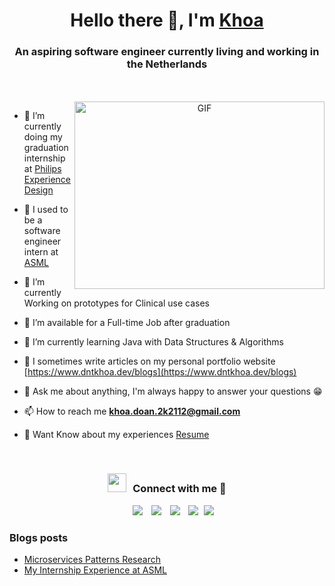 <h1 align="center">Hello there 👋, I'm <a href="https://www.dntkhoa.dev/" target="blank">
Khoa</a></h1>
<h3 align="center">An aspiring software engineer currently living and working in the Netherlands</h3>

<br/>
<br/>
<a target="_blank" align="center">
  <img align="right" top="500" height="300" width="400" alt="GIF" src="https://media.giphy.com/media/SWoSkN6DxTszqIKEqv/giphy.gif">
</a>

- 🔭 I’m currently doing my graduation internship at <a href="https://www.philips.com/a-w/about/innovation/experience-design.html" target="blank">Philips Experience Design</a>

- 🔭 I used to be a software engineer intern at <a href="https://www.asml.com/en" target="blank">ASML</a>

- 🌱 I’m currently Working on prototypes for Clinical use cases

- 🤝 I’m available for a Full-time Job after graduation

- 🌱 I’m currently learning Java with Data Structures & Algorithms

- 📝 I sometimes write articles on my personal portfolio website [https://www.dntkhoa.dev/blogs](https://www.dntkhoa.dev/blogs)

- 💬 Ask me about anything, I'm always happy to answer your questions 😁

- 📫 How to reach me **khoa.doan.2k2112@gmail.com**

- 📄 Want Know about my experiences <a href="[https://drive.google.com/file/d/1UapRjxwQwla898xLYsXAQd_wWpIsHWAT/view?usp=sharing](https://drive.google.com/file/d/1Or3nJ64_z9S4ZgNmgyRhpWVpJhrn363T/view?usp=sharing)" target="blank">Resume</a>
<br/>
<h3 align="center" > <img src="https://media.giphy.com/media/iY8CRBdQXODJSCERIr/giphy.gif" width="30" height="30" style="margin-right: 10px;">Connect with me 🤝 </h3>

<p align="center">

 <div align="center"  class="icons-social" style="margin-left: 10px;">
        <a style="margin-left: 10px;"  target="_blank" href="https://www.linkedin.com/in/khoa-doan-2k/">
			<img src="https://img.icons8.com/doodle/40/000000/linkedin--v2.png"></a>
        <a style="margin-left: 10px;" target="_blank" href=https://github.com/DNT-Khoa>
		<img src="https://img.icons8.com/doodle/40/000000/github--v1.png"></a>
	   <a style="margin-left: 10px;" target="_blank" href="https://www.dntkhoa.dev/blogs">
					<img src="https://img.icons8.com/external-sketchy-juicy-fish/0.6x/external-blog-online-services-sketchy-sketchy-juicy-fish.png"></a>
		<a style="margin-left: 10px;" target="_blank" href="https://www.youtube.com/channel/UCTrCCyc8enlxdAfPh-YZXvw">
				<img src="https://img.icons8.com/doodle/1x/youtube--v2.png" ></a>
		<a style="margin-left: 5px;" target="_blank" href="[https://drive.google.com/file/d/1UapRjxwQwla898xLYsXAQd_wWpIsHWAT/view?usp=sharing](https://drive.google.com/file/d/1Or3nJ64_z9S4ZgNmgyRhpWVpJhrn363T/view?usp=sharing)">
					<img src="https://img.icons8.com/plasticine/0.5x/resume.png" ></a>
      </div>

</p>

### Blogs posts

<!-- BLOG-POST-LIST:START -->

- [Microservices Patterns Research](https://www.dntkhoa.dev/blogs/microservices-patterns-research)
- [My Internship Experience at ASML](https://www.dntkhoa.dev/blogs/asml-internship-experience)
<!-- BLOG-POST-LIST:END -->

